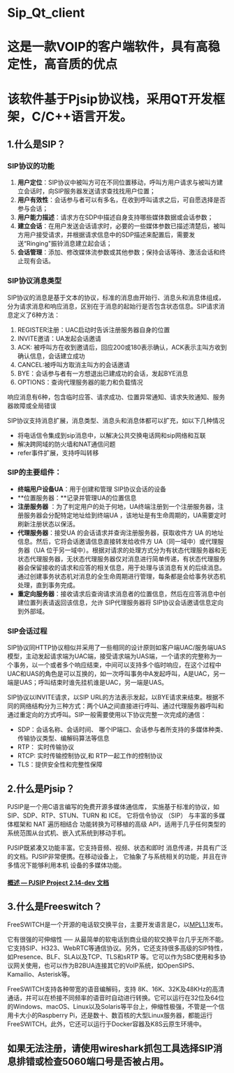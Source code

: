 # Sip_Qt_client
# 这是一款VOIP的客户端软件，具有高稳定性，高音质的优点

# 该软件基于Pjsip协议栈，采用QT开发框架，C/C++语言开发。

## 1.什么是SIP？

### **SIP协议的功能**

1. **用户定位**：SIP协议中被叫方可在不同位置移动，呼叫方用户请求与被叫方建立会话时，向SIP服务器发送请求查找找用户位置；
2. **用户有效性**：会话参与者可以有多名，在收到呼叫请求之后，可自愿选择是否参与会话；
3. **用户能力描述**：请求方在SDP中描述自身支持哪些媒体数据或会话参数；
4. **建立会话**：在用户发送会话请求时，必要的一些媒体参数已描述清楚后，被叫方用户接受请求，并根据请求信息中的SDP描述来配置后，需要发送“Ringing"振铃消息建立起会话；
5. **会话管理**：添加、修改媒体流参数或其他参数；保持会话等待、激活会话和终止现有会话。

### **SIP协议消息类型**

SIP协议的消息是基于文本的协议，标准的消息由开始行、消息头和消息体组成，分为请求消息和响应消息，区别在于消息的起始行是否包含状态信息。SIP请求消息定义了6种方法：

1. REGISTER注册：UAC启动时告诉注册服务器自身的位置
2. INVITE邀请：UA发起会话邀请
3. ACK: 被呼叫方在收到邀请后，回应200或180表示确认，ACK表示主叫方收到确认信息，会话建立成功
4. CANCEL:被呼叫方取消主叫方的会话邀请
5. BYE：会话参与者有一方想退出已建成功的会话，发起BYE消息
6. OPTIONS：查询代理服务器的能力和负载情况

响应消息有6种，包含临时应答、请求成功、位置异常通知、请求失败通知、服务器故障或全局错误

SIP协议支持消息扩展，消息类型、消息头和消息体都可以扩充，如以下几种情况

- 将电话信令集成到sip消息中，以解决公共交换电话网和sip网络和互联
- 解决跨网域的防火墙和NAT通信问题
- refer事件扩展，支持呼叫转移

### **SIP的主要组件：**

- **终端用户设备UA**：用于创建和管理 SIP协议会话的设备
- **位置服务器：**记录并管理UA的位置信息
- **注册服务器** ：为了判定用户的处于何地，UA终端注册到一个注册服务器，注册服务器会分配特定地址给到终端UA ，该地址是有生命周期的，UA需要定时刷新注册状态以保活。
- **代理服务器**：接受UA 的会话请求并查询注册服务器，获取收件方 UA 的地址信息。然后，它将会话邀请信息直接转发给收件方 UA（同一域中）或代理服务器（UA 位于另一域中）。根据对请求的处理方式分为有状态代理服务器和无状态代理服务器，无状态代理服务器仅对消息进行简单传递，有状态代理服务器会保留接收的请求和应答的相关信息，用于处理与该消息有关的后续消息。通过创建事务状态机对消息的全生命周期进行管理，每条都是会给事务状态机处理，直到事务完成。
- **重定向服务器**：接收请求后查询请求消息者的位置信息，然后在应答消息中创建位置列表请返回该信息，允许 SIP代理服务器将 SIP协议会话邀请信息定向到外部域。

### SIP会话过程

SIP协议同HTTP协议相似并采用了一些相同的设计原则如客户端UAC/服务端UAS模型，主动发起请求端为UAC端，接受请求端为UAS端，一个请求的完整称为一个事务，以一个或者多个响应结束，中间可以支持多个临时响应，在这个过程中UAC和UAS的角色是可以互换的，如一次呼叫事务中A发起呼叫，A是UAC，另一端是UAS；呼叫结束时谁先挂机谁是UAC，另一端是UAS。

SIP协议以INVITE请求，以SIP URL的方法表示发起，以BYE请求来结束。根据不同的网络结构分为三种方式：两个UA之间直接进行呼叫、通过代理服务器呼叫和通过重定向的方式呼叫。SIP一般需要使用以下协议完整一次完成的通信：

- SDP：会话名称、会话时间、 哪个IP端口、会话参与者所支持的多媒体种类、传输协议类型、编解码算法等信息
- RTP： 实时传输协议
- RTCP: 实时传输控制协议,和 RTP一起工作的控制协议
- TLS：提供安全性和完整性保障

## 2.什么是Pjsip？

PJSIP是一个用C语言编写的免费开源多媒体通信库， 实施基于标准的协议，如 SIP、SDP、RTP、STUN、TURN 和 ICE。 它将信令协议 （SIP） 与丰富的多媒体框架和 NAT 遍历相结合 功能转换为可移植的高级 API，适用于几乎任何类型的 系统范围从台式机、嵌入式系统到移动手机。

PJSIP既紧凑又功能丰富。它支持音频、视频、状态和即时 消息传递，并具有广泛的文档。PJSIP非常便携。在移动设备上， 它抽象了与系统相关的功能，并且在许多情况下能够利用本机 设备的多媒体功能。

#### [概述 — PJSIP Project 2.14-dev 文档](https://docs.pjsip.org/en/latest/overview/intro.html)

## 3.什么是Freeswitch？

FreeSWITCH是一个开源的电话软交换平台，主要开发语言是C，以[MPL1.1](http://www.opensource.org/licenses/mozilla1.1.php)发布。

它有很强的可伸缩性 ── 从最简单的软电话到商业级的软交换平台几乎无所不能。它支持SIP、H323、WebRTC等通信协议。另外，它还支持很多高级的SIP特性，如Presence、BLF、SLA以及TCP、TLS和sRTP 等。它可以作为SBC使用和多协议网关使用，也可以作为B2BUA连接其它的VoIP系统，如OpenSIPS、Kamailio、Asterisk等。

FreeSWITCH支持各种带宽的语音编解码，支持 8K、16K、32K及48KHz的高清通话，并可以在桥接不同频率的语音时自动进行转换。它可以运行在32位及64位的Windows、macOS、Linux以及Solaris等平台上，伸缩性极强，不管是一个信用卡大小的Raspberry Pi，还是数十、数百核的大型Linux服务器，都能运行FreeSWITCH。此外，它还可以运行于Docker容器及K8S云原生环境中。

## 如果无法注册，请使用wireshark抓包工具选择SIP消息排错或检查5060端口号是否被占用。
